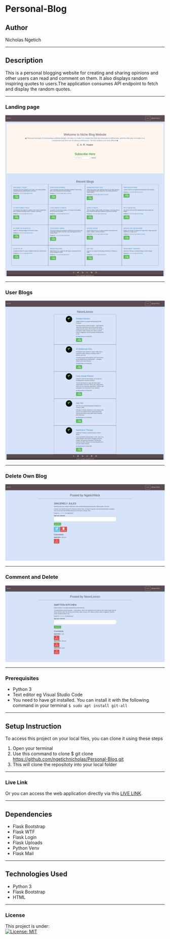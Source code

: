 # Personal-Blog
## Author
Nicholas Ngetich
*****
## Description
This is a personal blogging website for creating and sharing opinions and other users can read and comment on them. It also displays random inspiring quotes to users.The application consumes API endpoint to fetch and display the random quotes.
*****
### Landing page
![alt text](https://github.com/ngetichnicholas/Personal-Blog/blob/main/app/static/images/landing.png)
*****
### User Blogs
![alt text](https://github.com/ngetichnicholas/Personal-Blog/blob/main/app/static/images/user_blogs.png)
*****
### Delete Own Blog
![alt text](https://github.com/ngetichnicholas/Personal-Blog/blob/main/app/static/images/delete_own_blog.png)
*****
### Comment and Delete
![alt text](https://github.com/ngetichnicholas/Personal-Blog/blob/main/app/static/images/comment_and_delete_any.png)
*****
### Prerequisites
* Python 3
* Text editor eg Visual Studio Code
* You need to have git installed. You can install it with the following command in your terminal
`$ sudo apt install git-all`
*****
## Setup Instruction
To access this project on your local files, you can clone it using these steps
1. Open your terminal
1. Use this command to clone $ git clone https://github.com/ngetichnicholas/Personal-Blog.git
1. This will clone the repositoty into your local folder
*****
### Live Link
Or you can access the web application directly via this [LIVE LINK](https://niche-blogs.herokuapp.com/).
******
## Dependencies
* Flask Bootstrap
* Flask WTF
* Flask Login
* Flask Uploads
* Python Venv
* Flask Mail
*****
## Technologies Used
* Python 3
* Flask Bootstrap
* HTML
*****
### License
This project is under:  
[![License: MIT](https://img.shields.io/badge/License-MIT-yellow.svg)](/LICENSE)  

